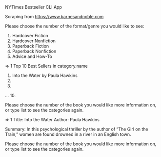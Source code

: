 NYTimes Bestseller CLI App

Scraping from https://www.barnesandnoble.com

Please choose the number of the format/genre you would like to see:

1. Hardcover Fiction
2. Hardcover Nonfiction
3. Paperback Fiction
4. Paperback Nonfiction
5. Advice and How-To

=> 1
Top 10 Best Sellers in category.name
1. Into the Water by Paula Hawkins
2.
3.
...
10.

Please choose the number of the book you would like more information on, or type list to see the categories again.

=> 1
Title: Into the Water
Author: Paula Hawkins

Summary: In this psychological thriller by the author of “The Girl on the Train,” women are found drowned in a river in an English town.


Please choose the number of the book you would like more information on, or type list to see the categories again.
